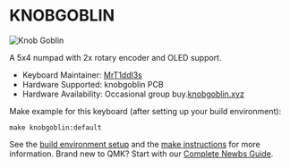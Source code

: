 # KNOBGOBLIN

![Knob Goblin](https://i.imgur.com/oYnzqqNl.jpg)

A 5x4 numpad with 2x rotary encoder and OLED support. 

* Keyboard Maintainer: [MrT1ddl3s](https://github.com/mrT1ddl3s)
* Hardware Supported: knobgoblin PCB
* Hardware Availability: Occasional group buy.[knobgoblin.xyz](https://knobgoblin.xyz)

Make example for this keyboard (after setting up your build environment):

	make knobgoblin:default

See the [build environment setup](https://docs.qmk.fm/#/getting_started_build_tools) and the [make instructions](https://docs.qmk.fm/#/getting_started_make_guide) for more information. Brand new to QMK? Start with our [Complete Newbs Guide](https://docs.qmk.fm/#/newbs).

